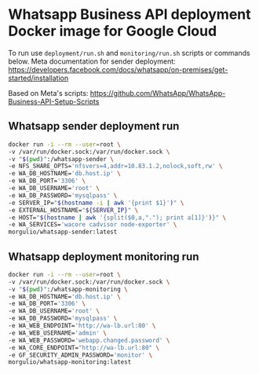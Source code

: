# Whatsapp Business API deployment Docker image for Google Cloud

To run use `deployment/run.sh` and `monitoring/run.sh` scripts or commands below.
Meta documentation for sender deployment: https://developers.facebook.com/docs/whatsapp/on-premises/get-started/installation

Based on Meta's scripts: https://github.com/WhatsApp/WhatsApp-Business-API-Setup-Scripts

## Whatsapp sender deployment run
```bash
docker run -i --rm --user=root \
-v /var/run/docker.sock:/var/run/docker.sock \
-v "$(pwd)":/whatsapp-sender \
-e NFS_SHARE_OPTS='nfsvers=4,addr=10.83.1.2,nolock,soft,rw' \
-e WA_DB_HOSTNAME='db.host.ip' \
-e WA_DB_PORT='3306' \
-e WA_DB_USERNAME='root' \
-e WA_DB_PASSWORD='mysqlpass' \
-e SERVER_IP="$(hostname -i | awk '{print $1}')" \
-e EXTERNAL_HOSTNAME="${SERVER_IP}" \
-e HOST="$(hostname | awk '{split($0,a,"."); print a[1]}')}" \
-e WA_SERVICES='wacore cadvisor node-exporter' \
morgulio/whatsapp-sender:latest
```

## Whatsapp deployment monitoring run
```bash
docker run -i --rm --user=root \
-v /var/run/docker.sock:/var/run/docker.sock \
-v "$(pwd)":/whatsapp-monitoring \
-e WA_DB_HOSTNAME='db.host.ip' \
-e WA_DB_PORT='3306' \
-e WA_DB_USERNAME='root' \
-e WA_DB_PASSWORD='mysqlpass' \
-e WA_WEB_ENDPOINT='http://wa-lb.url:80' \
-e WA_WEB_USERNAME='admin' \
-e WA_WEB_PASSWORD='webapp.changed.password' \
-e WA_CORE_ENDPOINT="http://wa-lb.url:80" \
-e GF_SECURITY_ADMIN_PASSWORD='monitor' \
morgulio/whatsapp-monitoring:latest
```
